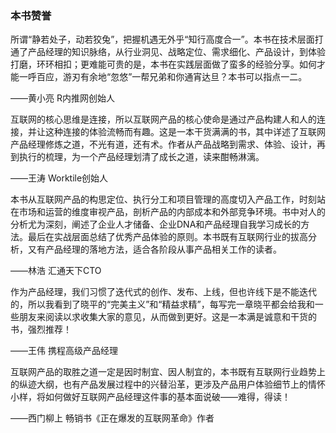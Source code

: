 ### 本书赞誉

所谓“静若处子，动若狡兔”，把握机遇无外乎“知行高度合一”。本书在技术层面打通了产品经理的知识脉络，从行业洞见、战略定位、需求细化、产品设计，到体验打磨，环环相扣；更难能可贵的是，本书在实践层面做了蛮多的经验分享。如何才能一呼百应，游刃有余地“忽悠”一帮兄弟和你通宵达旦？本书可以指点一二。

——黄小亮 R内推网创始人

互联网的核心思维是连接，所以互联网产品的核心使命是通过产品构建人和人的连接，并让这种连接的体验流畅而有趣。这是一本干货满满的书，其中详述了互联网产品经理修炼之道，不光有道，还有术。作者从产品战略到需求、体验、设计，再到执行的梳理，为一个产品经理划清了成长之道，读来酣畅淋漓。

——王涛 Worktile创始人

本书从互联网产品的构思定位、执行分工和项目管理的高度切入产品工作，时刻站在市场和运营的维度审视产品，剖析产品的内部成本和外部竞争环境。书中对人的分析尤为深刻，阐述了企业人才储备、企业DNA和产品经理自我学习成长的方法。最后在实战层面总结了优秀产品体验的原则。本书既有互联网行业的拔高分析，又有产品经理的落地方法，适合各阶段从事产品相关工作的读者。

——林浩 汇通天下CTO

作为产品经理，我们习惯了迭代式的创作、发布、上线，但也许线下是不能迭代的，所以我看到了晓平的“完美主义”和“精益求精”，每写完一章晓平都会给我和一些朋友来阅读以求收集大家的意见，从而做到更好。这是一本满是诚意和干货的书，强烈推荐！

——王伟 携程高级产品经理

互联网产品的取胜之道一定是因时制宜、因人制宜的，本书既有互联网行业趋势上的纵迹大纲，也有产品发展过程中的兴替沿革，更涉及产品用户体验细节上的情怀小样，将如何做好互联网产品经理这件事的基本面说破——难得，得读！

——西门柳上 畅销书《正在爆发的互联网革命》作者
